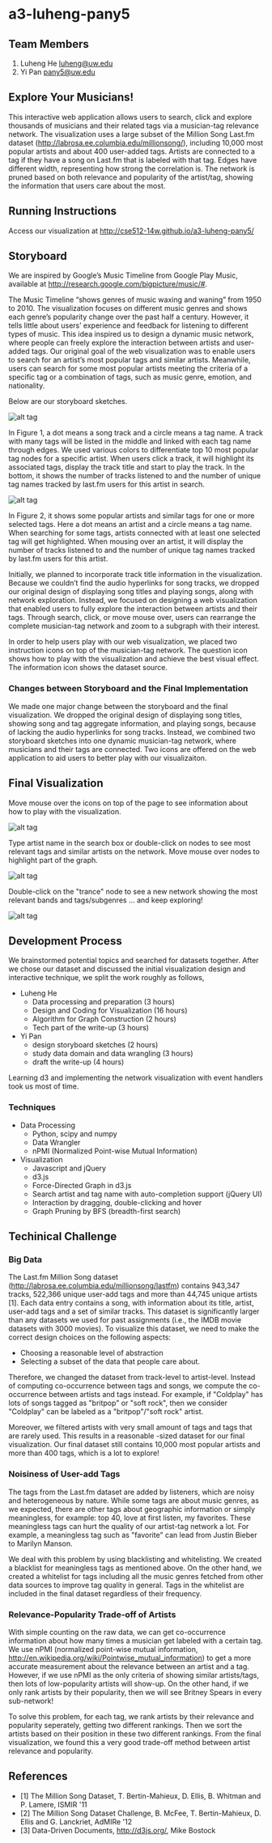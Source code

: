 a3-luheng-pany5
===============

## Team Members

1. Luheng He luheng@uw.edu
2. Yi Pan pany5@uw.edu

## Explore Your Musicians!
This interactive web application allows users to search, click and explore thousands of musicians and their related tags via a musician-tag relevance network. The visualization uses a large subset of the Million Song Last.fm dataset (http://labrosa.ee.columbia.edu/millionsong/), including 10,000 most popular artists and about 400 user-added tags. Artists are connected to a tag if they have a song on Last.fm that is labeled with that tag. Edges have different width, representing how strong the correlation is. The network is pruned based on both relevance and popularity of the artist/tag, showing the information that users care about the most.

## Running Instructions

Access our visualization at http://cse512-14w.github.io/a3-luheng-pany5/

## Storyboard

We are inspired by Google’s Music Timeline from Google Play Music, available at http://research.google.com/bigpicture/music/#.

The Music Timeline “shows genres of music waxing and waning” from 1950 to 2010. The visualization focuses on different music genres and shows each genre’s popularity change over the past half a century. However, it tells little about users’ experience and feedback for listening to different types of music. This idea inspired us to design a dynamic music network, where people can freely explore the interaction between artists and user-added tags. Our original goal of the web visualization was to enable users to search for an artist’s most popular tags and similar artists.  Meanwhile, users can search for some most popular artists meeting the criteria of a specific tag or a combination of tags, such as music genre, emotion, and nationality. 

Below are our storyboard sketches. 


![alt tag](https://github.com/CSE512-14W/a3-luheng-pany5/raw/master/writeup/fig1.png)


In Figure 1, a dot means a song track and a circle means a tag name. A track with many tags will be listed in the middle and linked with each tag name through edges. We used various colors to differentiate top 10 most popular tag nodes for a specific artist. When users click a track, it will highlight its associated tags, display the track title and start to play the track. In the bottom, it shows the number of tracks listened to and the number of unique tag names tracked by last.fm users for this artist in search. 


![alt tag](https://github.com/CSE512-14W/a3-luheng-pany5/raw/master/writeup/fig2.png)


In Figure 2, it shows some popular artists and similar tags for one or more selected tags. Here a dot means an artist and a circle means a tag name. When searching for some tags, artists connected with at least one selected tag will get highlighted. When mousing over an artist, it will display the number of tracks listened to and the number of unique tag names tracked by last.fm users for this artist. 

Initially, we planned to incorporate track title information in the visualization. Because we couldn’t find the audio hyperlinks for song tracks, we dropped our original design of displaying song titles and playing songs, along with network exploration. Instead, we focused on designing a web visualization that enabled users to fully explore the interaction between artists and their tags. Through search, click, or move mouse over, users can rearrange the complete musician-tag network and zoom to a subgraph with their interest. 

In order to help users play with our web visualization, we placed two instruction icons on top of the musician-tag network. The question icon shows how to play with the visualization and achieve the best visual effect. The information icon shows the dataset source. 


### Changes between Storyboard and the Final Implementation

We made one major change between the storyboard and the final visualization.  We dropped the original design of displaying song titles, showing song and tag aggregate information, and playing songs, because of lacking the audio hyperlinks for song tracks. Instead, we combined two storyboard sketches into one dynamic musician-tag network, where musicians and their tags are connected. Two icons are offered on the web application to aid users to better play with our visualizaiton. 


## Final Visualization


Move mouse over the icons on top of the page to see information about how to play with the visualization.

![alt tag](https://raw.github.com/CSE512-14W/a3-luheng-pany5/master/writeup/Screen%20Shot%202014-02-10%20at%201.41.53%20PM.png)

Type artist name in the search box or double-click on nodes to see most relevant tags and similar artists on the network. Move mouse over nodes to highlight part of the graph.

![alt tag](https://raw.github.com/CSE512-14W/a3-luheng-pany5/master/writeup/Screen%20Shot%202014-02-10%20at%201.22.30%20PM.png)

Double-click on the "trance" node to see a new network showing the most relevant bands and tags/subgenres ... and keep exploring!

![alt tag](https://raw.github.com/CSE512-14W/a3-luheng-pany5/master/writeup/trance.png)


## Development Process

We brainstormed potential topics and searched for datasets together. After we chose our dataset and discussed the initial visualization design and interactive technique, we split the work roughly as follows,
- Luheng He
  -	Data processing and preparation				        (3 hours) 	
  -	Design and Coding for Visualization			      (16 hours)
  -	Algorithm for Graph Construction				      (2 hours)
  -	Tech part of the write-up					            (3 hours)
- Yi Pan
  -	design storyboard sketches				            (2 hours)
  -	study data domain and data wrangling 		    	(3 hours)
  - draft the write-up                    				(4 hours)

Learning d3 and implementing the network visualization with event handlers took us most of time.

### Techniques
- Data Processing
  - Python, scipy and numpy
  - Data Wrangler
  - nPMI (Normalized Point-wise Mutual Information)
- Visualization
  - Javascript and jQuery
  - d3.js
  - Force-Directed Graph in d3.js
  - Search artist and tag name with auto-completion support (jQuery UI)
  - Interaction by dragging, double-clicking and hover
  - Graph Pruning by BFS (breadth-first search)

## Techinical Challenge

### Big Data
The Last.fm Million Song dataset (http://labrosa.ee.columbia.edu/millionsong/lastfm) contains 943,347 tracks, 522,366 unique user-add tags and more than 44,745 unique artists [1]. Each data entry contains a song, with information about its title, artist, user-add tags and a set of similar tracks. This dataset is significantly larger than any datasets we used for past assignments (i.e., the IMDB movie datasets with 3000 movies). To visualize this dataset, we need to make the correct design choices on the following aspects:
- Choosing a reasonable level of abstraction
- Selecting a subset of the data that people care about.

Therefore, we changed the dataset from track-level to artist-level. Instead of computing co-occurrence between tags and songs, we compute the co-occurrence between artists and tags instead. For example, if "Coldplay" has lots of songs tagged as "britpop" or "soft rock", then we consider "Coldplay" can be labeled as a "britpop"/"soft rock" artist. 

Moreover, we filtered artists with very small amount of tags and tags that are rarely used. This results in a reasonable -sized dataset for our final visualization. Our final dataset still contains 10,000 most popular artists and more than 400 tags, which is a lot to explore!

### Noisiness of User-add Tags
The tags from the Last.fm dataset are added by listeners, which are noisy and heterogeneous by nature. While some tags are about music genres, as we expected, there are other tags about geographic information or simply meaningless, for example: top 40, love at first listen, my favorites. These meaningless tags can hurt the quality of our artist-tag network a lot. For example, a meaningless tag such as "favorite" can lead from Justin Bieber to Marilyn Manson.

We deal with this problem by using blacklisting and whitelisting. We created a blacklist for meaningless tags as mentioned above. On the other hand, we created a whitelist for tags including all the music genres fetched from other data sources to improve tag quality in general. Tags in the whitelist are included in the final dataset regardless of their frequency.

### Relevance-Popularity Trade-off of Artists
With simple counting on the raw data, we can get co-occurrence information about how many times a musician get labeled with a certain tag. We use nPMI (normalized point-wise mutual information, http://en.wikipedia.org/wiki/Pointwise_mutual_information) to get a more accurate measurement about the relevance between an artist and a tag. However, if we use nPMI as the only criteria of showing similar artists/tags, then lots of low-popularity artists will show-up. On the other hand, if we only rank artists by their popularity, then we will see Britney Spears in every sub-network!

To solve this problem, for each tag, we rank artists by their relevance and popularity seperately, getting two different rankings. Then we sort the artists based on their position in these two different rankings. From the final visualization, we found this a very good trade-off method between artist relevance and popularity.


## References
- [1] The Million Song Dataset, T. Bertin-Mahieux, D. Ellis, B. Whitman and P. Lamere, ISMIR '11
- [2] The Million Song Dataset Challenge, B. McFee, T. Bertin-Mahieux, D. Ellis and G. Lanckriet, AdMIRe '12
- [3] Data-Driven Documents, http://d3js.org/, Mike Bostock

